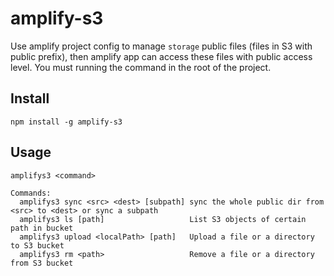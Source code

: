 # amplify-s3

Use amplify project config to manage `storage` public files (files in S3 with public prefix), then amplify app can access these files with public access level. You must running the command in the root of the project.

## Install
```
npm install -g amplify-s3
```

## Usage

```
amplifys3 <command>

Commands:
  amplifys3 sync <src> <dest> [subpath] sync the whole public dir from <src> to <dest> or sync a subpath
  amplifys3 ls [path]                   List S3 objects of certain path in bucket
  amplifys3 upload <localPath> [path]   Upload a file or a directory to S3 bucket
  amplifys3 rm <path>                   Remove a file or a directory from S3 bucket
```
